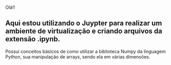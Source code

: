 Olá!!

Aqui estou utilizando o Juypter para realizar um ambiente de virtualização e criando arquivos da extensão .ipynb.
- 

Possui conceitos básicos de como utilizar a biblioteca Numpy da linguagem Python, sua manipulação de arrays, sendo ela em várias dimensões.

